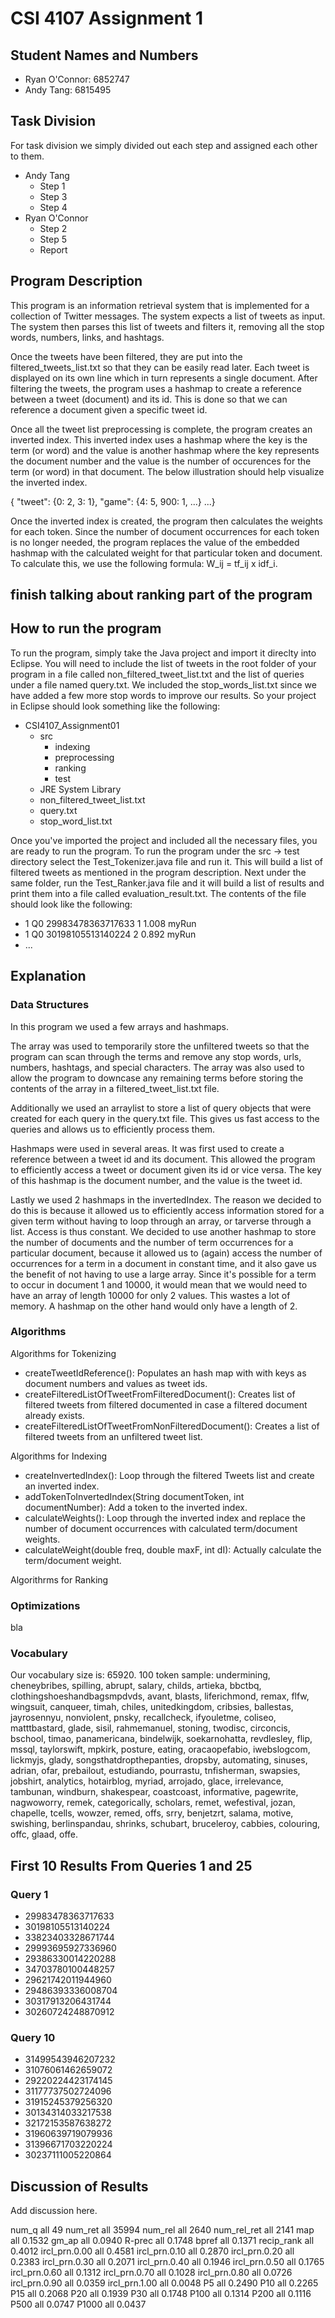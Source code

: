 # CSI 4107 Assignment 1

## Student Names and Numbers
- Ryan O'Connor: 6852747
- Andy Tang: 6815495

## Task Division
For task division we simply divided out each step and assigned each other to them.
- Andy Tang
  - Step 1
  - Step 3
  - Step 4
- Ryan O'Connor
  - Step 2
  - Step 5
  - Report

## Program Description
This program is an information retrieval system that is implemented for a collection of Twitter messages.
The system expects a list of tweets as input. The system then parses this list of tweets and filters it,
removing all the stop words, numbers, links, and hashtags.

Once the tweets have been filtered, they are put into the filtered_tweets_list.txt so that they can be easily read later.
Each tweet is displayed on its own line which in turn represents a single document. After filtering the tweets, the program 
uses a hashmap to create a reference between a tweet (document) and its id. This is done so that we can reference a document 
given a specific tweet id.

Once all the tweet list preprocessing is complete, the program creates an inverted index. This inverted index uses a hashmap 
where the key is the term (or word) and the value is another hashmap where the key represents the document number and the value 
is the number of occurences for the term (or word) in that document. The below illustration should help visualize the inverted index.

{ "tweet": {0: 2, 3: 1}, "game": {4: 5, 900: 1, ...} ...}

Once the inverted index is created, the program then calculates the weights for each token. Since the number of document occurrences for each token is no longer needed, the program replaces the value of the embedded hashmap with the calculated weight for that particular token and document. To calculate this, we use the following formula: W_ij = tf_ij x idf_i.

## finish talking about ranking part of the program

## How to run the program
To run the program, simply take the Java project and import it direclty into Eclipse. You will need to include the list of 
tweets in the root folder of your program in a file called non_filtered_tweet_list.txt and the list of queries under a file named query.txt. We included the stop_words_list.txt since we have added a few more stop words to improve our results. So your project in Eclipse should look something like the following:

- CSI4107_Assignment01
  - src
    - indexing
    - preprocessing
    - ranking
    - test
  - JRE System Library
  - non_filtered_tweet_list.txt
  - query.txt
  - stop_word_list.txt

Once you've imported the project and included all the necessary files, you are ready to run the program.
To run the program under the src -> test directory select the Test_Tokenizer.java file and run it. This will build a list of filtered tweets as mentioned in the program description. Next under the same folder, run the Test_Ranker.java file and it will build a list of results and print them into a file called evaluation_result.txt. The contents of the file should look like the following:

- 1 Q0 29983478363717633 1 1.008 myRun
- 1 Q0 30198105513140224 2 0.892 myRun
- ...

## Explanation
### Data Structures
In this program we used a few arrays and hashmaps.

The array was used to temporarily store the unfiltered tweets so that the program can scan through the terms and remove any 
stop words, urls, numbers, hashtags, and special characters. The array was also used to allow the program to downcase any remaining terms before storing the contents of the array in a filtered_tweet_list.txt file. 

Additionally we used an arraylist to store a list of query objects that were created for each query in the query.txt file. 
This gives us fast access to the queries and allows us to efficiently process them.

Hashmaps were used in several areas. It was first used to create a reference between a tweet id and its document. 
This allowed the program to efficiently access a tweet or document given its id or vice versa. The key of this hashmap is the
document number, and the value is the tweet id. 

Lastly we used 2 hashmaps in the invertedIndex. The reason we decided to do this is because it allowed us to efficiently 
access information stored for a given term without having to loop through an array, or tarverse through a list. Access is 
thus constant. We decided to use another hashmap to store the number of documents and the number of term occurrences for a 
particular document, because it allowed us to (again) access the number of occurrences for a term in a document in constant 
time, and it also gave us the benefit of not having to use a large array. Since it's possible for a term to occur in document
1 and 10000, it would mean that we would need to have an array of length 10000 for only 2 values. This wastes a lot of 
memory. A hashmap on the other hand would only have a length of 2.

### Algorithms
Algorithms for Tokenizing
- createTweetIdReference(): Populates an hash map with with keys as document numbers and values as tweet ids.
- createFilteredListOfTweetFromFilteredDocument(): Creates list of filtered tweets from filtered documented in case a filtered document already exists.
- createFilteredListOfTweetFromNonFilteredDocument(): Creates a list of filtered tweets from an unfiltered tweet list.

Algorithms for Indexing
- createInvertedIndex(): Loop through the filtered Tweets list and create an inverted index.
- addTokenToInvertedIndex(String documentToken, int documentNumber): Add a token to the inverted index.
- calculateWeights(): Loop through the inverted index and replace the number of document occurrences with calculated term/document weights.
- calculateWeight(double freq, double maxF, int dI): Actually calculate the term/document weight.

Algorithrms for Ranking

### Optimizations
bla

### Vocabulary
Our vocabulary size is: 65920.
100 token sample: 
undermining, cheneybribes, spilling, abrupt, salary, childs, artieka, bbctbq, clothingshoeshandbagsmpdvds, avant, blasts, 
liferichmond, remax, flfw, wingsuit, canqueer, timah, chiles, unitedkingdom, cribsies, ballestas, jayrosennyu, nonviolent, 
pnsky, recallcheck, ifyouletme, coliseo, matttbastard, glade, sisil, rahmemanuel, stoning, twodisc, circoncis, bschool, 
timao, panamericana, bindelwijk, soekarnohatta, revdlesley, flip, mssql, taylorswift, mpkirk, posture, eating, 
oracaopefabio, iwebslogcom, lickmyjs, glady, songsthatdropthepanties, dropsby, automating, sinuses, adrian, ofar, 
prebailout, estudiando, pourrastu, tnfisherman, swapsies, jobshirt, analytics, hotairblog, myriad, arrojado, glace, 
irrelevance, tambunan, windburn, shakespear, coastcoast, informative, pagewrite, nagwoworry, remek, categorically, scholars,
remet, wefestival, jozan, chapelle, tcells, wowzer, remed, offs, srry, benjetzrt, salama, motive, swishing, berlinspandau, 
shrinks, schubart, bruceleroy, cabbies, colouring, offc, glaad, offe. 


## First 10 Results From Queries 1 and 25
### Query 1
- 29983478363717633
- 30198105513140224
- 33823403328671744
- 29993695927336960
- 29386330014220288
- 34703780100448257
- 29621742011944960
- 29486393336008704
- 30317913206431744
- 30260724248870912

### Query 10
- 31499543946207232
- 31076061462659072
- 29220224423174145
- 31177737502724096
- 31915245379256320
- 30134314033217538
- 32172153587638272
- 31960639719079936
- 31396671703220224
- 30237111005220864

## Discussion of Results
Add discussion here.

num_q          	all	49
num_ret        	all	35994
num_rel        	all	2640
num_rel_ret    	all	2141
map            	all	0.1532
gm_ap          	all	0.0940
R-prec         	all	0.1748
bpref          	all	0.1371
recip_rank     	all	0.4012
ircl_prn.0.00  	all	0.4581
ircl_prn.0.10  	all	0.2870
ircl_prn.0.20  	all	0.2383
ircl_prn.0.30  	all	0.2071
ircl_prn.0.40  	all	0.1946
ircl_prn.0.50  	all	0.1765
ircl_prn.0.60  	all	0.1312
ircl_prn.0.70  	all	0.1028
ircl_prn.0.80  	all	0.0726
ircl_prn.0.90  	all	0.0359
ircl_prn.1.00  	all	0.0048
P5             	all	0.2490
P10            	all	0.2265
P15            	all	0.2068
P20            	all	0.1939
P30            	all	0.1748
P100           	all	0.1314
P200           	all	0.1116
P500           	all	0.0747
P1000          	all	0.0437





